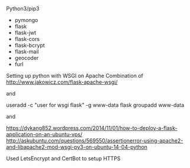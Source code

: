 Python3/pip3
* pymongo
* flask
* flask-jwt
* flask-cors
* flask-bcrypt
* flask-mail
* geocoder
* furl

Setting up python with WSGI on Apache
Combination of 
http://www.jakowicz.com/flask-apache-wsgi/

and

useradd -c "user for wsgi flask" -g www-data flask
groupadd www-data

and

https://dykang852.wordpress.com/2014/11/01/how-to-deploy-a-flask-application-on-an-ubuntu-vps/
http://askubuntu.com/questions/569550/assertionerror-using-apache2-and-libapache2-mod-wsgi-py3-on-ubuntu-14-04-python

Used LetsEncrypt and CertBot to setup HTTPS
